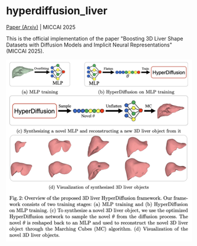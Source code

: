 # hyperdiffusion_liver
[Paper (Arxiv)](https://arxiv.org/abs/2504.19402) | MICCAI 2025

This is the official implementation of the paper "Boosting 3D Liver Shape Datasets with Diffusion Models and Implicit Neural Representations" (MICCAI 2025).

![](src/teaser_figure.png)

